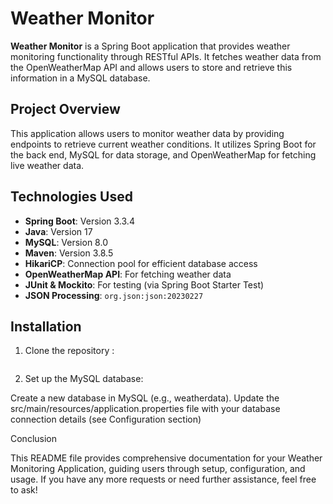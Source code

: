 # Weather Monitor

**Weather Monitor** is a Spring Boot application that provides weather monitoring functionality through RESTful APIs. It fetches weather data from the OpenWeatherMap API and allows users to store and retrieve this information in a MySQL database.

## Project Overview

This application allows users to monitor weather data by providing endpoints to retrieve current weather conditions. It utilizes Spring Boot for the back end, MySQL for data storage, and OpenWeatherMap for fetching live weather data.

## Technologies Used

- **Spring Boot**: Version 3.3.4
- **Java**: Version 17
- **MySQL**: Version 8.0
- **Maven**: Version 3.8.5
- **HikariCP**: Connection pool for efficient database access
- **OpenWeatherMap API**: For fetching weather data
- **JUnit & Mockito**: For testing (via Spring Boot Starter Test)
- **JSON Processing**: `org.json:json:20230227`

## Installation

1. Clone the repository :
   ```bash  git clone https://github.com/JivanRathod111/Weather-Application.git

2. Set up the MySQL database:

Create a new database in MySQL (e.g., weatherdata).
Update the src/main/resources/application.properties file with your database connection details (see Configuration section)


Conclusion

This README file provides comprehensive documentation for your Weather Monitoring Application, guiding users through setup, configuration, and usage. If you have any more requests or need further assistance, feel free to ask!
